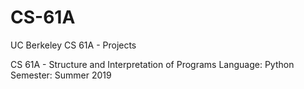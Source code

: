 # CS-61A
UC Berkeley CS 61A - Projects

CS 61A - Structure and Interpretation of Programs
Language: Python
Semester: Summer 2019
